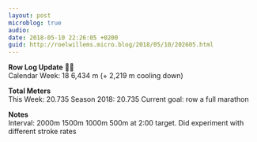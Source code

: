 ```yaml
---
layout: post
microblog: true
audio: 
date: 2018-05-10 22:26:05 +0200
guid: http://roelwillems.micro.blog/2018/05/10/202605.html
---
```

**Row Log Update** 🚣‍♂️  
Calendar Week: 18
6,434 m (+ 2,219 m cooling down)

**Total Meters**  
This Week: 20.735
Season 2018: 20.735
Current goal: row a full marathon  

**Notes**  
Interval: 2000m 1500m 1000m 500m at 2:00 target. Did experiment with different stroke rates
